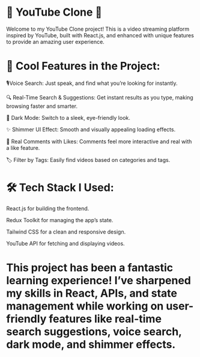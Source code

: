 # 🚀 YouTube Clone 🎥
Welcome to my YouTube Clone project! This is a video streaming platform inspired by YouTube, built with React.js, and enhanced with unique features to provide an amazing user experience.
# 🌟 Cool Features in the Project:
 🎙️Voice Search: Just speak, and find what you’re looking for instantly.
 
 🔍 Real-Time Search & Suggestions: Get instant results as you type, making browsing faster and smarter.
 
 🌙 Dark Mode: Switch to a sleek, eye-friendly look.
 
 ✨ Shimmer UI Effect: Smooth and visually appealing loading effects.
 
💬 Real Comments with Likes: Comments feel more interactive and real with a like feature.

 🏷️ Filter by Tags: Easily find videos based on categories and tags.
 
# 🛠️ Tech Stack I Used:
 React.js for building the frontend.
 
 Redux Toolkit for managing the app’s state.
 
 Tailwind CSS for a clean and responsive design.
 
YouTube API for fetching and displaying videos.

# This project has been a fantastic learning experience! I’ve sharpened my skills in React, APIs, and state management while working on user-friendly features like real-time search suggestions, voice search, dark mode, and shimmer effects.
